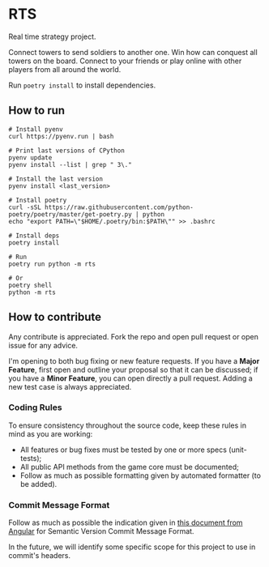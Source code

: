 # RTS

Real time strategy project.

Connect towers to send soldiers to another one. Win how can conquest all towers on the board. Connect to your friends or play online with other players from all around the world.

Run `poetry install` to install dependencies.

## How to run

```
# Install pyenv
curl https://pyenv.run | bash

# Print last versions of CPython
pyenv update
pyenv install --list | grep " 3\."

# Install the last version
pyenv install <last_version>

# Install poetry
curl -sSL https://raw.githubusercontent.com/python-poetry/poetry/master/get-poetry.py | python
echo "export PATH=\"$HOME/.poetry/bin:$PATH\"" >> .bashrc

# Install deps
poetry install

# Run
poetry run python -m rts

# Or
poetry shell
python -m rts
```

## How to contribute

Any contribute is appreciated. Fork the repo and open pull request or open issue for any advice.

I'm opening to both bug fixing or new feature requests. If you have a **Major Feature**, first open and outline your proposal so that it can be discussed; if you have a **Minor Feature**, you can open directly a pull request. Adding a new test case is always appreciated.

### Coding Rules

To ensure consistency throughout the source code, keep these rules in mind as you are working:

- All features or bug fixes must be tested by one or more specs (unit-tests);
- All public API methods from the game core must be documented;
- Follow as much as possible formatting given by automated formatter (to be added).

### Commit Message Format

Follow as much as possible the indication given in [this document from Angular](https://github.com/angular/angular/blob/master/CONTRIBUTING.md#-commit-message-format) for Semantic Version Commit Message Format.

In the future, we will identify some specific scope for this project to use in commit's headers.
